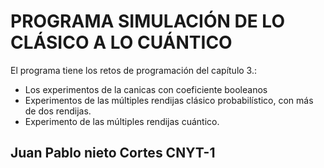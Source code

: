# PROGRAMA SIMULACIÓN DE LO CLÁSICO A LO CUÁNTICO

El programa tiene los retos de programación del capítulo 3.:

- Los experimentos de la canicas con coeficiente booleanos
- Experimentos de las múltiples rendijas clásico probabilístico, con más de dos rendijas. 
- Experimento de las múltiples rendijas cuántico. 

## Juan Pablo nieto Cortes CNYT-1
